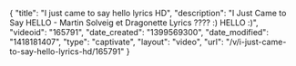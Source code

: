 {
    "title": "I just came to say hello lyrics HD",
    "description": "I Just Came to Say HELLO - Martin Solveig et Dragonette Lyrics ???? :) HELLO :)",
    "videoid": "165791",
    "date_created": "1399569300",
    "date_modified": "1418181407",
    "type": "captivate",
    "layout": "video",
    "url": "\/v\/i-just-came-to-say-hello-lyrics-hd\/165791"
}
